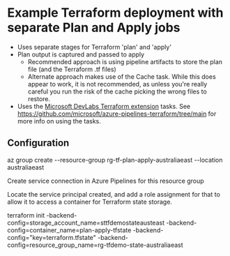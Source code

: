 # Example Terraform deployment with separate Plan and Apply jobs

- Uses separate stages for Terraform 'plan' and 'apply'
- Plan output is captured and passed to apply
  - Recommended approach is using pipeline artifacts to store the plan file (and the Terraform .tf files)
  - Alternate approach makes use of the Cache task. While this does appear to work, it is not recommended, as unless you're really careful you run the risk of the cache picking the wrong files to restore.
- Uses the [Microsoft DevLabs Terraform extension](https://marketplace.visualstudio.com/items?itemName=ms-devlabs.custom-terraform-tasks) tasks. See <https://github.com/microsoft/azure-pipelines-terraform/tree/main> for more info on using the tasks.

## Configuration

az group create --resource-group rg-tf-plan-apply-australiaeast --location australiaeast

Create service connection in Azure Pipelines for this resource group

Locate the service principal created, and add a role assignment for that to allow it to access a container for Terraform state storage.

terraform init -backend-config=storage_account_name=sttfdemostateausteast -backend-config=container_name=plan-apply-tfstate -backend-config="key=terraform.tfstate" -backend-config=resource_group_name=rg-tfdemo-state-australiaeast
